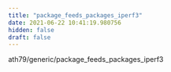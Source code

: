 ```yaml
---
title: "package_feeds_packages_iperf3"
date: 2021-06-22 10:41:19.980756
hidden: false
draft: false
---
```


ath79/generic/package_feeds_packages_iperf3

